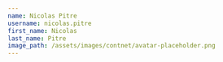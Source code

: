 ```yaml
---
name: Nicolas Pitre
username: nicolas.pitre
first_name: Nicolas
last_name: Pitre
image_path: /assets/images/contnet/avatar-placeholder.png
---
```

